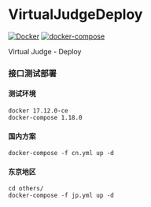 # VirtualJudgeDeploy
[![Docker](https://img.shields.io/badge/docker-latest-blue.svg)](https://img.shields.io/badge/docker-latest-blue.svg)
[![docker-compose](https://img.shields.io/badge/docker--compose-latest-blue.svg)](https://img.shields.io/badge/docker--compose-latest-blue.svg)

Virtual Judge - Deploy

### 接口测试部署

#### 测试环境
```
docker 17.12.0-ce
docker-compose 1.18.0
```

#### 国内方案
```
docker-compose -f cn.yml up -d
```

#### 东京地区
```
cd others/
docker-compose -f jp.yml up -d
```
